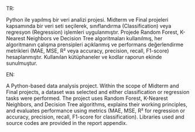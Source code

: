 TR:

Python ile yapılmış bir veri analizi projesi. Midterm ve Final projeleri kapsamında bir veri seti seçilerek, sınıflandırma (Classification) veya regresyon (Regression) işlemleri uygulanmıştır. Projede Random Forest, K-Nearest Neighbors ve Decision Tree algoritmaları kullanılmış, her algoritmanın çalışma prensipleri açıklanmış ve performans değerlendirme metrikleri (MAE, MSE, R² veya accuracy, precision, recall, F1-score) hesaplanmıştır. Kullanılan kütüphaneler ve kodlar raporun ekinde sunulmuştur.

EN:

A Python-based data analysis project. Within the scope of Midterm and Final projects, a dataset was selected and either classification or regression tasks were performed. The project uses Random Forest, K-Nearest Neighbors, and Decision Tree algorithms, explains their working principles, and evaluates performance using metrics (MAE, MSE, R² for regression or accuracy, precision, recall, F1-score for classification). Libraries used and source codes are provided in the report appendix.
